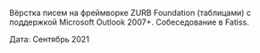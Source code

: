 Вёрстка писем на фреймворке ZURB Foundation (таблицами) с поддержкой Microsoft Outlook 2007+. Собеседование в Fatiss.

Дата: Сентябрь 2021
